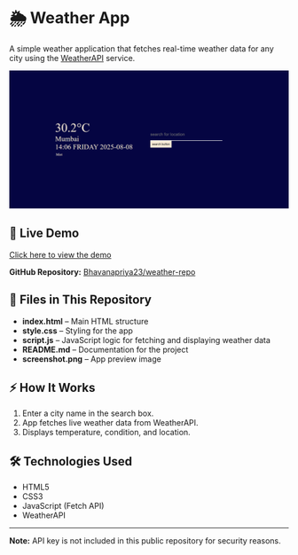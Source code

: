 # 🌦 Weather App

A simple weather application that fetches real-time weather data for any city using the [WeatherAPI](https://www.weatherapi.com/) service.

![App Screenshot](weather1.png)

## 🚀 Live Demo  
[Click here to view the demo](https://sweet-otter-562d7e.netlify.app)  

**GitHub Repository:** [Bhavanapriya23/weather-repo](https://github.com/Bhavanapriya23/weather-repo)


## 📂 Files in This Repository  
- **index.html** – Main HTML structure  
- **style.css** – Styling for the app  
- **script.js** – JavaScript logic for fetching and displaying weather data  
- **README.md** – Documentation for the project  
- **screenshot.png** – App preview image  

## ⚡ How It Works
1. Enter a city name in the search box.  
2. App fetches live weather data from WeatherAPI.  
3. Displays temperature, condition, and location.

## 🛠 Technologies Used
- HTML5  
- CSS3  
- JavaScript (Fetch API)  
- WeatherAPI  

---

**Note:** API key is not included in this public repository for security reasons.
